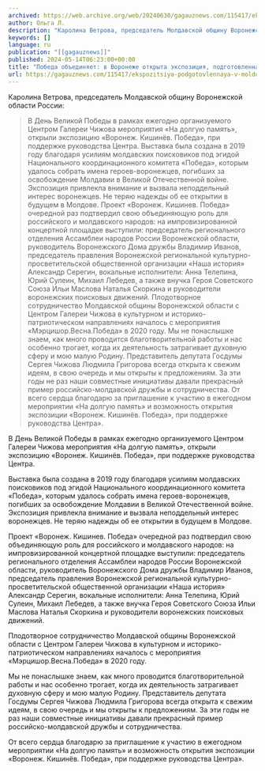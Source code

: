 ```yaml
---
archived: https://web.archive.org/web/20240630/gagauznews.com/115417/ekspozitsiya-podgotovlennaya-v-moldove-otkrylas-v-voronezhe-v-den-pobedy.html
author: Ольга Л.
description: "Каролина Ветрова, председатель Молдавской общину Воронежской области России: В День Великой Победы в рамках ежегодно организуемого Центром Галереи Чижова мероприятия «На долгую память», открыли экспозицию «Воронеж. Кишинёв. Победа», при поддержке руководства Центра. Выставка была создана в 2019 году благодаря усилиям молдавских поисковиков под эгидой Национального координационного комитета «Победа», которым удалось собрать имена героев-воронежцев, погибших за освобождение Молдавии в Великой Отечественной войне. Экспозиция привлекла внимание и вызвала неподдельный интерес воронежцев. Не теряю надежды об ее открытии в будущем в Молдове. Проект «Воронеж. Кишинев. Победа» очередной раз подтвердил свою объединяющую роль для российского и молдавского народов: на импровизированной концертной площадке выступили: председатель […]"
keywords: []
language: ru
publication: "[[gagauznews]]"
published: 2024-05-14T06:23:00+00:00
title: "Победа объединяет: в Воронеже открыта экспозиция, подготовленная в Молдове"
url: https://gagauznews.com/115417/ekspozitsiya-podgotovlennaya-v-moldove-otkrylas-v-voronezhe-v-den-pobedy.html
---
```


Каролина Ветрова, председатель Молдавской общину Воронежской области России:

> В День Великой Победы в рамках ежегодно организуемого Центром Галереи Чижова мероприятия «На долгую память», открыли экспозицию «Воронеж. Кишинёв. Победа», при поддержке руководства Центра.
> Выставка была создана в 2019 году благодаря усилиям молдавских поисковиков под эгидой Национального координационного комитета «Победа», которым удалось собрать имена героев-воронежцев, погибших за освобождение Молдавии в Великой Отечественной войне. Экспозиция привлекла внимание и вызвала неподдельный интерес воронежцев. Не теряю надежды об ее открытии в будущем в Молдове.
> Проект «Воронеж. Кишинев. Победа» очередной раз подтвердил свою объединяющую роль для российского и молдавского народов: на импровизированной концертной площадке выступили: председатель регионального отделения Ассамблеи народов России Воронежской области, руководитель Воронежского Дома дружбы Владимир Иванов, председатель правления Воронежской региональной культурно-просветительской общественной организации «Наша история» Александр Серегин, вокальные исполнители: Анна Телепина, Юрий Сулеин, Михаил Лебедев, а также внучка Героя Советского Союза Ильи Маслова Наталья Скоркина и руководители воронежских поисковых движений.
> Плодотворное сотрудничество Молдавской общины Воронежской области с Центром Галереи Чижова в культурном и историко-патриотическом направлениях началось с мероприятия «Мэрцишор.Весна.Победа» в 2020 году.
> Мы не понаслышке знаем, как много проводится благотворительной работы и нас особенно трогает, когда их деятельность затрагивает духовную сферу и мою малую Родину. Представитель депутата Госдумы Сергея Чижова Людмила Григорова всегда открыта к свежим идеям, в свою очередь и мы открыты к предложениям. За эти годы не раз наши совместные инициативы давали прекрасный пример российско-молдавской дружбы и сотрудничества.
> От всего сердца благодарю за приглашение к участию в ежегодном мероприятии «На долгую память» и возможность открытия экспозиции «Воронеж. Кишинёв. Победа», при поддержке руководства Центра».

В День Великой Победы в рамках ежегодно организуемого Центром Галереи Чижова мероприятия «На долгую память», открыли экспозицию «Воронеж. Кишинёв. Победа», при поддержке руководства Центра.

Выставка была создана в 2019 году благодаря усилиям молдавских поисковиков под эгидой Национального координационного комитета «Победа», которым удалось собрать имена героев-воронежцев, погибших за освобождение Молдавии в Великой Отечественной войне. Экспозиция привлекла внимание и вызвала неподдельный интерес воронежцев. Не теряю надежды об ее открытии в будущем в Молдове.

Проект «Воронеж. Кишинев. Победа» очередной раз подтвердил свою объединяющую роль для российского и молдавского народов: на импровизированной концертной площадке выступили: председатель регионального отделения Ассамблеи народов России Воронежской области, руководитель Воронежского Дома дружбы Владимир Иванов, председатель правления Воронежской региональной культурно-просветительской общественной организации «Наша история» Александр Серегин, вокальные исполнители: Анна Телепина, Юрий Сулеин, Михаил Лебедев, а также внучка Героя Советского Союза Ильи Маслова Наталья Скоркина и руководители воронежских поисковых движений.

Плодотворное сотрудничество Молдавской общины Воронежской области с Центром Галереи Чижова в культурном и историко-патриотическом направлениях началось с мероприятия «Мэрцишор.Весна.Победа» в 2020 году.

Мы не понаслышке знаем, как много проводится благотворительной работы и нас особенно трогает, когда их деятельность затрагивает духовную сферу и мою малую Родину. Представитель депутата Госдумы Сергея Чижова Людмила Григорова всегда открыта к свежим идеям, в свою очередь и мы открыты к предложениям. За эти годы не раз наши совместные инициативы давали прекрасный пример российско-молдавской дружбы и сотрудничества.

От всего сердца благодарю за приглашение к участию в ежегодном мероприятии «На долгую память» и возможность открытия экспозиции «Воронеж. Кишинёв. Победа», при поддержке руководства Центра».